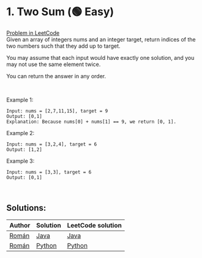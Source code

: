 # 1. Two Sum (🟢 Easy)
[Problem in LeetCode](https://leetcode.com/problems/two-sum/description/)<br>
Given an array of integers nums and an integer target, return indices of the two numbers such that they add up to target.

You may assume that each input would have exactly one solution, and you may not use the same element twice.

You can return the answer in any order.

<br>

Example 1:
```
Input: nums = [2,7,11,15], target = 9
Output: [0,1]
Explanation: Because nums[0] + nums[1] == 9, we return [0, 1].
```

Example 2:
```
Input: nums = [3,2,4], target = 6
Output: [1,2]
```

Example 3:
```
Input: nums = [3,3], target = 6
Output: [0,1]
```

<br>

## Solutions:

| Author | Solution | LeetCode solution |
|-----------|-----------|-----------|
| [Román](https://github.com/RomanKornyeyev)| [Java](./Solution.java)| [Java](https://leetcode.com/problems/two-sum/solutions/4076738/java-brute-force-solution/)|
| [Román](https://github.com/RomanKornyeyev)| [Python](./Solution.py)| [Python](https://leetcode.com/problems/two-sum/solutions/4168686/python-brute-force/)|